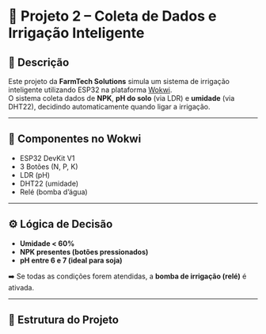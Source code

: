 # 🌱 Projeto 2 – Coleta de Dados e Irrigação Inteligente

## 📌 Descrição
Este projeto da **FarmTech Solutions** simula um sistema de irrigação inteligente utilizando ESP32 na plataforma [Wokwi](https://wokwi.com).  
O sistema coleta dados de **NPK**, **pH do solo** (via LDR) e **umidade** (via DHT22), decidindo automaticamente quando ligar a irrigação.

---

## 🔧 Componentes no Wokwi
- ESP32 DevKit V1  
- 3 Botões (N, P, K)  
- LDR (pH)  
- DHT22 (umidade)  
- Relé (bomba d’água)

---

## ⚙️ Lógica de Decisão
- **Umidade < 60%**  
- **NPK presentes (botões pressionados)**  
- **pH entre 6 e 7 (ideal para soja)**  

➡️ Se todas as condições forem atendidas, a **bomba de irrigação (relé)** é ativada.

---

## 📂 Estrutura do Projeto
